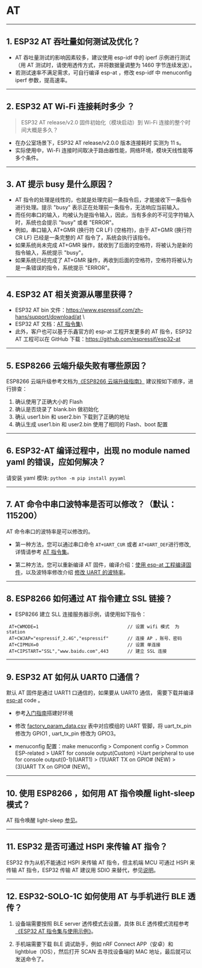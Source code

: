 # AT

<style>
body {counter-reset: h2}
  h2 {counter-reset: h3}
  h2:before {counter-increment: h2; content: counter(h2) ". "}
  h3:before {counter-increment: h3; content: counter(h2) "." counter(h3) ". "}
  h2.nocount:before, h3.nocount:before, { content: ""; counter-increment: none }
</style>

---

## ESP32 AT 吞吐量如何测试及优化？

- AT 吞吐量测试的影响因素较多，建议使⽤ esp-idf 中的 iperf 示例进行测试（用 AT 测试时，请使用透传方式，并将数据量调整为 1460 字节连续发送）。
- 若测试速率不满⾜需求，可⾃行编译 esp-at ，修改 esp-idf 中 menuconfig iperf 参数，提⾼速率。

---

## ESP32 AT Wi-Fi 连接耗时多少 ？
> ESP32 AT release/v2.0 固件初始化（模块启动）到 Wi-Fi 连接的整个时间⼤概是多久？

- 在办公室场景下，ESP32 AT release/v2.0.0 版本连接耗时 实测为 11 s。
- 实际使用中，Wi-Fi 连接时间取决于路由器性能，⽹络环境，模块天线性能等多个条件。

---

## AT 提示 busy 是什么原因？

- AT 指令的处理是线性的，也就是处理完前⼀条指令后，才能接收下⼀条指令进⾏处理。提示 "busy" 表示正在处理前⼀条指令，⽆法响应当前输⼊。
- ⽽任何串⼝的输⼊，均被认为是指令输⼊，因此，当有多余的不可⻅字符输⼊时，系统也会提示 "busy" 或者 "ERROR"。
- 例如，串⼝输⼊ AT+GMR (换⾏符 CR LF) (空格符)，由于 AT+GMR (换⾏符 CR LF) 已经是⼀条完整的 AT 指令了，系统会执⾏该指令。
- 如果系统尚未完成 AT+GMR 操作，就收到了后⾯的空格符，将被认为是新的指令输⼊，系统提示 "busy"。
- 如果系统已经完成了 AT+GMR 操作，再收到后⾯的空格符，空格符将被认为是⼀条错误的指令，系统提示 "ERROR"。

---

## ESP32 AT 相关资源从哪里获得？

- ESP32 AT bin 文件：https://www.espressif.com/zh-hans/support/download/at \
- ESP32 AT 文档：[AT 指令集](https://github.com/espressif/esp-at/blob/master/docs/ESP_AT_Commands_Set.md)\
- 此外，客户也可以基于乐鑫官方的 esp-at 工程开发更多的 AT 指令，ESP32 AT 工程可以在 GitHub 下载：https://github.com/espressif/esp32-at

---

## ESP8266 云端升级失败有哪些原因？

ESP8266 云端升级参考⽂档为[《ESP8266 云端升级指南》](https://www.espressif.com/sites/default/files/documentation/99c-esp8266_fota_upgrade_cn.pdf)
建议按如下顺序，进⾏排查：

1. 确认使⽤了正确⼤⼩的 Flash
2. 确认是否烧录了 blank.bin 做初始化
3. 确认 user1.bin 和 user2.bin 下载到了正确的地址
4. 确认⽣成 user1.bin 和 user2.bin 使⽤了相同的 Flash、boot 配置

---

## ESP32-AT 编译过程中，出现 no module named yaml 的错误，应如何解决？

请安装 yaml 模块: `python -m pip install pyyaml`

---

## AT 命令中串口波特率是否可以修改？（默认：115200）

AT 命令串口的波特率是可以修改的。
  - 第一种方法，您可以通过串口命令 `AT+UART_CUR` 或者 `AT+UART_DEF`进行修改, 详情请参考 [AT 指令集](https://github.com/espressif/esp-at/blob/master/docs/en/get-started/ESP_AT_Commands_Set.md)。

  - 第二种方法，您可以重新编译 AT 固件，编译介绍：[使用 esp-at 工程编译固件](https://github.com/espressif/esp-at/blob/master/docs/en/get-started/ESP_AT_Get_Started.md)，以及波特率修改介绍 [修改 UART 的波特率](https://github.com/espressif/esp-at/blob/master/docs/zh_CN/get-started/How_To_Set_AT_Port_Pin.md)。

---

## ESP8266 如何通过 AT 指令建立 SSL 链接？

- ESP8266 建立 SLL 连接服务器示例，请使用如下指令：

 ``` shell
  AT+CWMODE=1                                 // 设置 wifi 模式  为 station 
  AT+CWJAP="espressif_2.4G","espressif"       // 连接 AP ，账号、密码
  AT+CIPMUX=0                                 // 设置 单连接 
  AT+CIPSTART="SSL","www.baidu.com",443       // 建立 SSL 连接
  ```

---

## ESP32 AT 如何从 UART0 口通信？

默认 AT 固件是通过 UART1 口通信的，如果要从 UART0 通信， 需要下载并编译 [esp-at](https://github.com/espressif/esp-at) code 。

- 参考[入门指南](https://github.com/espressif/esp-at/blob/master/docs/en/get-started/ESP_AT_Get_Started.md#platform-esp32)搭建好环境

- 修改 [factory_param_data.csv](https://github.com/espressif/esp-at/blob/master/components/customized_partitions/raw_data/factory_param/factory_param_data.csv) 表中对应模组的 UART 管脚，将 uart_tx_pin 修改为 GPIO1 , uart_tx_pin 修改为 GPIO3。

- menuconfig 配置：make menuconfig > Component config > Common ESP-related > UART for console output(Custom) >Uart peripheral to use for console output(0-1)(UART1) > (1)UART TX on GPIO# (NEW) > (3)UART TX on GPIO# (NEW)。

---

## 使用 ESP8266 ，如何用 AT 指令唤醒 light-sleep 模式？

AT 指令唤醒 light-sleep [参见](https://docs.espressif.com/projects/esp-at/en/release-v2.1.0.0_esp8266/AT_Command_Set/Basic_AT_Commands.html?highlight=wake#at-sleepwkcfgconfig-the-light-sleep-wakeup-source-and-awake-gpio)。

---

## ESP32 是否可通过 HSPI 来传输 AT 指令？

ESP32 作为从机不能通过 HSPI 来传输 AT 指令，但主机端 MCU 可通过 HSPI 来传输 AT 指令，ESP32 传输 AT 建议用 SDIO 来替代，参见[说明](https://github.com/espressif/esp-at/tree/master/examples/at_sdspi_host)。

---

## ESP32-SOLO-1C 如何使用 AT 与手机进行 BLE 透传？

1. 设备端需要按照 BLE server 透传模式去设置，具体 BLE 透传模式流程参考[《ESP32 AT 指令集与使用示例》](https://www.espressif.com/sites/default/files/documentation/esp32_at_instruction_set_and_examples_cn.pdf)。

2. 手机端需要下载 BLE 调试助手，例如 nRF Connect APP（安卓）和 lightblue（IOS），然后打开 SCAN 去寻找设备端的 MAC 地址，最后就可以发送命令了。

